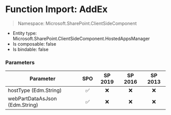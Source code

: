 # Function Import: AddEx

> Namespace: Microsoft.SharePoint.ClientSideComponent

- Entity type: Microsoft.SharePoint.ClientSideComponent.HostedAppsManager
- Is composable: false
- Is bindable: false

### Parameters

Parameter | SPO | SP 2019 | SP 2016 | SP 2013
----------|:---:|:-------:|:-------:|:-------:
hostType (Edm.String) | ✅ | ❌ | ❌ | ❌
webPartDataAsJson (Edm.String) | ✅ | ❌ | ❌ | ❌